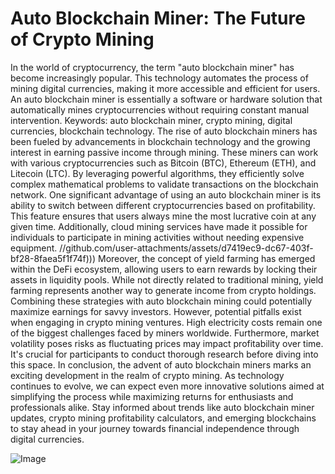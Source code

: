 # Auto Blockchain Miner: The Future of Crypto Mining
In the world of cryptocurrency, the term "auto blockchain miner" has become increasingly popular. This technology automates the process of mining digital currencies, making it more accessible and efficient for users. An auto blockchain miner is essentially a software or hardware solution that automatically mines cryptocurrencies without requiring constant manual intervention. 
Keywords: auto blockchain miner, crypto mining, digital currencies, blockchain technology.
The rise of auto blockchain miners has been fueled by advancements in blockchain technology and the growing interest in earning passive income through mining. These miners can work with various cryptocurrencies such as Bitcoin (BTC), Ethereum (ETH), and Litecoin (LTC). By leveraging powerful algorithms, they efficiently solve complex mathematical problems to validate transactions on the blockchain network.
One significant advantage of using an auto blockchain miner is its ability to switch between different cryptocurrencies based on profitability. This feature ensures that users always mine the most lucrative coin at any given time. Additionally, cloud mining services have made it possible for individuals to participate in mining activities without needing expensive equipment. 
 //github.com/user-attachments/assets/d7419ec9-dc67-403f-bf28-8faea5f1f74f)))
Moreover, the concept of yield farming has emerged within the DeFi ecosystem, allowing users to earn rewards by locking their assets in liquidity pools. While not directly related to traditional mining, yield farming represents another way to generate income from crypto holdings. Combining these strategies with auto blockchain mining could potentially maximize earnings for savvy investors.
However, potential pitfalls exist when engaging in crypto mining ventures. High electricity costs remain one of the biggest challenges faced by miners worldwide. Furthermore, market volatility poses risks as fluctuating prices may impact profitability over time. It's crucial for participants to conduct thorough research before diving into this space.
In conclusion, the advent of auto blockchain miners marks an exciting development in the realm of crypto mining. As technology continues to evolve, we can expect even more innovative solutions aimed at simplifying the process while maximizing returns for enthusiasts and professionals alike. Stay informed about trends like auto blockchain miner updates, crypto mining profitability calculators, and emerging blockchains to stay ahead in your journey towards financial independence through digital currencies.


![Image](https://github.com/user-attachments/assets/d7419ec9-dc67-403f-bf28-8faea5f1f74f)